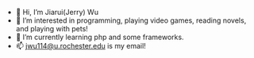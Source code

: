 - 👋 Hi, I’m Jiarui(Jerry) Wu
- 👀 I’m interested in programming, playing video games, reading novels, and playing with pets!
- 🌱 I’m currently learning php and some frameworks.
- 📫 jwu114@u.rochester.edu is my email!

<!---
jwu114/jwu114 is a ✨ special ✨ repository because its `README.md` (this file) appears on your GitHub profile.
You can click the Preview link to take a look at your changes.
--->
